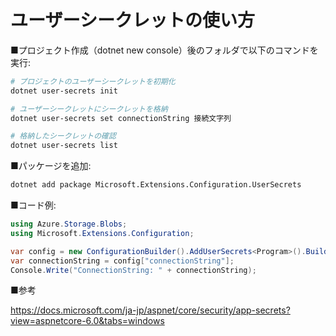 # ユーザーシークレットの使い方

■プロジェクト作成（dotnet new console）後のフォルダで以下のコマンドを実行:

```sh
# プロジェクトのユーザーシークレットを初期化
dotnet user-secrets init

# ユーザーシークレットにシークレットを格納
dotnet user-secrets set connectionString 接続文字列

# 格納したシークレットの確認
dotnet user-secrets list
```
■パッケージを追加:

```sh
dotnet add package Microsoft.Extensions.Configuration.UserSecrets
```
■コード例:
```cs
using Azure.Storage.Blobs;
using Microsoft.Extensions.Configuration;

var config = new ConfigurationBuilder().AddUserSecrets<Program>().Build();
var connectionString = config["connectionString"];
Console.Write("ConnectionString: " + connectionString);
```

■参考

https://docs.microsoft.com/ja-jp/aspnet/core/security/app-secrets?view=aspnetcore-6.0&tabs=windows
